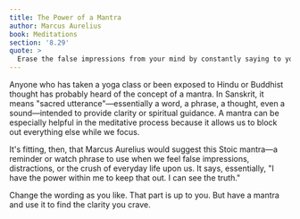 ```yaml
---
title: The Power of a Mantra
author: Marcus Aurelius
book: Meditations
section: '8.29'
quote: >
  Erase the false impressions from your mind by constantly saying to yourself, I have it in my soul to keep out any evil, desire or any kind of disturbance—instead, seeing the true nature of things, I will give them only their due. Always remember this power that nature gave you.
---
```


Anyone who has taken a yoga class or been exposed to Hindu or Buddhist thought has probably heard of the concept of a mantra. In Sanskrit, it means "sacred utterance"—essentially a word, a phrase, a thought, even a sound—intended to provide clarity or spiritual guidance. A mantra can be especially helpful in the meditative process because it allows us to block out everything else while we focus.

It's fitting, then, that Marcus Aurelius would suggest this Stoic mantra—a reminder or watch phrase to use when we feel false impressions, distractions, or the crush of everyday life upon us. It says, essentially, "I have the power within me to keep that out. I can see the truth."

Change the wording as you like. That part is up to you. But have a mantra and use it to find the clarity you crave.
